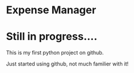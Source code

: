 # Expense Manager
# Still in progress....

This is my first python project on github.

Just started using github, not much familier with it!
